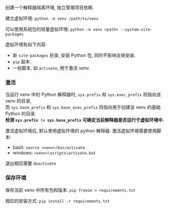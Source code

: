 创建一个解释器隔离环境, 独立管理项目依赖.

建立虚拟环境: `python -m venv /path/to/venv`

可以使用系统包的轻量虚拟环境: `python -m venv <path> --system-site-packages`

虚拟环境有如下内容:
- 新 `site-packages` 目录, 安装 Python 包, 同时不影响全局安装.
- `pip` 副本.
- 一些脚本, 如 `activate`, 用于激活 venv.

### 激活

当运行 venv 中的 Python 解释器时, `sys.prefix` 和 `sys.exec_prefix` 将指向该 venv 的目录,  
而 `sys.base_prefix` 和 `sys.base_exec_prefix` 将指向用于创建该 venv 的基础 Python 的目录.   
**检测 `sys.prefix != sys.base_prefix` 可确定当前解释器是否运行于虚拟环境中.**

激活虚拟环境后, 默认使用虚拟环境的 python 解释器. 激活虚拟环境需要使用脚本:
- bash: `source <venv>/bin/activate`
- windows: `<venv>\scripts\activate.bat`
	
退出相应需要 `deactivate`

### 保存环境

保存当前 venv 中所有包和版本: `pip freeze > requirements.txt`

相应的安装方式: `pip install -r requirements.txt`